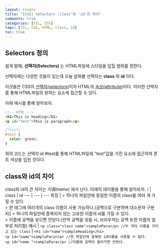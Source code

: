 ```yaml
---
layout: single
title: "[CSS] Selectors 'class'와 'id'의 차이"
comments: true
categories: [TIL, CSS]
tags: [TIL, CSS, HTML, class, id]
toc: true
---
```


## Selectors 정의
쉽게 말해, **선택자(Selectors)** 는 HTML파일에 스타일을 입힐 범위를 정한다. 

선택자에는 다양한 것들이 있는데 오늘 살펴볼 선택자는 **class** 와 **id** 이다.  

이것들은 CSS의 <u>선택자(selectors)</u>이자 HTML의 <u>속성(attribute)</u>이다. 이러한 선택자를 통해 HTML파일의 원하는 요소에 접근할 수 있다.  

아래 예시를 통해 알아보자.
```html
<!-- HTML -->
<h1>This is heading</h1>
<p id="test">This is paragraph</p>
```
```css
/*css*/
#test {
  color: green;
}
```
위의 코드는 선택자 id #test를 통해 HTML파일에 "test"값을 가진 요소에 접근하여 폰트 색상을 입힌 것이다. 


## class와 id의 차이
class와 id의 큰 차이는 *이름(name)* 에서 난다. 아래의 테이블을 통해 알아보자. 
\ | class | id
 --- | --- | ---
특징 | > 하나의 파일안에 동일한 이름의 class를 여러 개 가질 수 있다.</br> > 한 태그에 여러개의 class 이름이 사용 가능하다.(공백으로 구분하며 대소문자 구분 X)| > 하나의 파일안에 중복되지 않는 고유한 이름의 id를 가질 수 있다.</br> > 이름에 공백을 넣으면 안된다.(만약 공백을 넣을 시, 브라우저는 공백 또한 이름의 일부로 처리함)
예시 | `<p class="class name">samplePara</p> //두 개의 이름을 가지고 있는 class` | `<h1 id="name">sampleHeading</h1>`</br>`<p id="name">samplePara</p> //한 파일안에 중복된 id이름을 사용할 수 없다.`</br>`<p id="name ">samplePara</p> //이름에 공백이 들어가면 안된다.`

